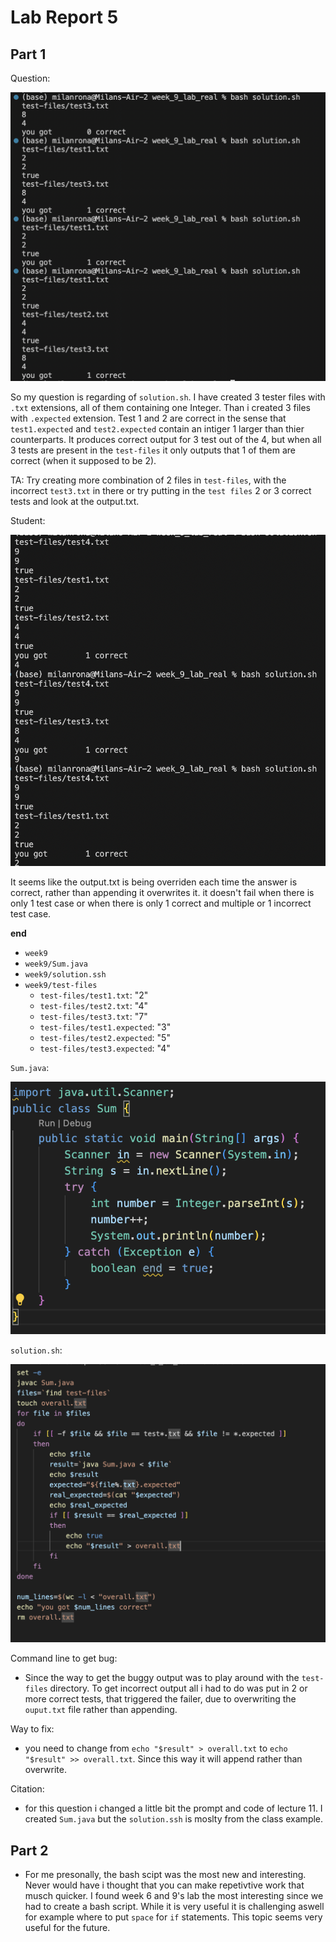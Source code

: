 # Lab Report 5


## Part 1

Question:

![Image1](question_1.png)

So my question is regarding of `solution.sh`. I have created 3 tester files with `.txt` extensions, all of them containing one Integer. Than i created 3 files with `.expected` extension. Test 1 and 2 are correct in the sense that `test1.expected` and `test2.expected` contain an intiger 1 larger than thier counterparts. It produces correct output for 3 test out of the 4, but when all 3 tests are present in the `test-files` it only outputs that 1 of them are correct (when it supposed to be 2).


TA: 
Try creating more combination of 2 files in `test-files`, with the incorrect `test3.txt` in there or try putting in the `test files` 2 or 3 correct tests and look at the output.txt.


Student:

![Image1](Return_of_the_good.png)

It seems like the output.txt is being overriden each time the answer is correct, rather than appending it overwrites it. it doesn't fail when there is only 1 test case or when there is only 1 correct and multiple or 1 incorrect test case.



**end**


- `week9`
- `week9/Sum.java`
- `week9/solution.ssh`
- `week9/test-files`
  -  `test-files/test1.txt`: "2"
  -   `test-files/test2.txt`: "4"
  -   `test-files/test3.txt`: "7"
  -   `test-files/test1.expected`: "3"
  -   `test-files/test2.expected`: "5"
  -   `test-files/test3.expected`: "4"


`Sum.java`: 


![Image](sum_file_week9.png)

`solution.sh`:


![Image](last_lab.png)



Command line to get bug:
- Since the way to get the buggy output was to play around with the `test-files` directory. To get incorrect output all i had to do was put in 2 or more correct tests, that triggered the failer, due to overwriting the `ouput.txt` file rather than appending.

Way to fix: 
- you need to change from `echo "$result" > overall.txt` to `echo "$result" >> overall.txt`. Since this way it will append rather than overwrite.


Citation:
- for this question i changed a little bit the prompt and code of lecture 11. I created `Sum.java` but the `solution.ssh` is moslty from the class example.

## Part 2

- For me presonally, the bash scipt was the most new and interesting. Never would have i thought that you can make repetivtive work that musch quicker. I found week 6 and 9's lab the most interesting since we had to create a bash script. While it is very useful it is challenging aswell for example where to put `space` for `if` statements. This topic seems very useful for the future.






